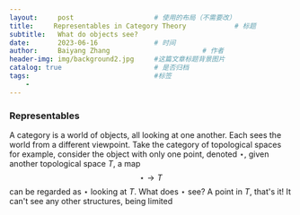 ```yaml
---
layout:     post   				    # 使用的布局（不需要改）
title:     Representables in Category Theory 			# 标题 
subtitle:   What do objects see?
date:       2023-06-16 				# 时间
author:     Baiyang Zhang 						# 作者
header-img: img/background2.jpg 	#这篇文章标题背景图片
catalog: true 						# 是否归档
tags:								#标签
    - 
---
```


### Representables

A category is a world of objects, all looking at one another. Each sees the world from a different viewpoint. Take the category of topological spaces for example, consider the object with only one point, denoted $\star$, given another topological space $T$, a map 
$$
\star\to T
$$
can be regarded as $\star$ looking at $T$. What does $\star$ see? A point in $T$, that's it! It can't see any other structures, being limited 

